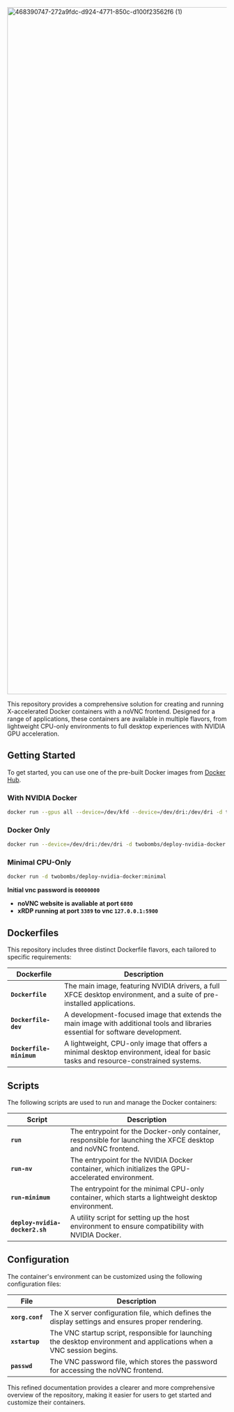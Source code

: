 <img width="5978" height="1578" alt="468390747-272a9fdc-d924-4771-850c-d100f23562f6 (1)" src="https://github.com/user-attachments/assets/072c0f43-c30e-458c-a891-889d021b3dd6" />


This repository provides a comprehensive solution for creating and running X-accelerated Docker containers with a noVNC frontend. Designed for a range of applications, these containers are available in multiple flavors, from lightweight CPU-only environments to full desktop experiences with NVIDIA GPU acceleration.

## Getting Started

To get started, you can use one of the pre-built Docker images from [Docker Hub](https://hub.docker.com/r/twobombs/deploy-nvidia-docker).

### With NVIDIA Docker

```bash
docker run --gpus all --device=/dev/kfd --device=/dev/dri:/dev/dri -d twobombs/deploy-nvidia-docker
```

### Docker Only

```bash
docker run --device=/dev/dri:/dev/dri -d twobombs/deploy-nvidia-docker
```

### Minimal CPU-Only

```bash
docker run -d twobombs/deploy-nvidia-docker:minimal
```

**Initial vnc password is `00000000`**
- **noVNC website is avaliable at port `6080`**
- **xRDP running at port `3389` to vnc `127.0.0.1:5900`**

## Dockerfiles

This repository includes three distinct Dockerfile flavors, each tailored to specific requirements:

| Dockerfile            | Description                                                                                                                              |
| --------------------- | ---------------------------------------------------------------------------------------------------------------------------------------- |
| **`Dockerfile`**      | The main image, featuring NVIDIA drivers, a full XFCE desktop environment, and a suite of pre-installed applications.                        |
| **`Dockerfile-dev`**  | A development-focused image that extends the main image with additional tools and libraries essential for software development.            |
| **`Dockerfile-minimum`** | A lightweight, CPU-only image that offers a minimal desktop environment, ideal for basic tasks and resource-constrained systems.        |

## Scripts

The following scripts are used to run and manage the Docker containers:

| Script                        | Description                                                                                                                      |
| ----------------------------- | -------------------------------------------------------------------------------------------------------------------------------- |
| **`run`**                     | The entrypoint for the Docker-only container, responsible for launching the XFCE desktop and noVNC frontend.                          |
| **`run-nv`**                  | The entrypoint for the NVIDIA Docker container, which initializes the GPU-accelerated environment.                                  |
| **`run-minimum`**             | The entrypoint for the minimal CPU-only container, which starts a lightweight desktop environment.                                    |
| **`deploy-nvidia-docker2.sh`** | A utility script for setting up the host environment to ensure compatibility with NVIDIA Docker.                                     |

## Configuration

The container's environment can be customized using the following configuration files:

| File              | Description                                                                                                                                      |
| ----------------- | ------------------------------------------------------------------------------------------------------------------------------------------------ |
| **`xorg.conf`**   | The X server configuration file, which defines the display settings and ensures proper rendering.                                                  |
| **`xstartup`**    | The VNC startup script, responsible for launching the desktop environment and applications when a VNC session begins.                               |
| **`passwd`**      | The VNC password file, which stores the password for accessing the noVNC frontend.                                                                |

This refined documentation provides a clearer and more comprehensive overview of the repository, making it easier for users to get started and customize their containers.

